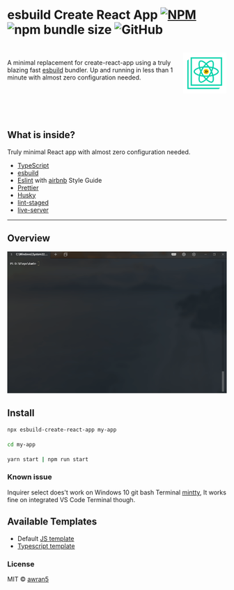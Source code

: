 # esbuild Create React App [![NPM](https://img.shields.io/npm/v/esbuild-create-react-app.svg)](https://www.npmjs.com/package/esbuild-create-react-app) ![npm bundle size](https://img.shields.io/bundlephobia/min/esbuild-create-react-app) ![GitHub](https://img.shields.io/github/license/awran5/esbuild-create-react-app)

<br />
<img alt="Logo" align="right" src="./assets/logo.png" width="20%" />

A minimal replacement for create-react-app using a truly blazing fast [esbuild](https://esbuild.github.io/) bundler. Up and running in less than 1 minute with almost zero configuration needed.

<br />
<br />
<br />
<br />

## What is inside?

Truly minimal React app with almost zero configuration needed.

- [TypeScript](https://www.typescriptlang.org/)
- [esbuild](https://esbuild.github.io/)
- [Eslint](https://eslint.org/) with [airbnb](https://github.com/airbnb/javascript) Style Guide
- [Prettier](https://prettier.io/)
- [Husky](https://github.com/typicode/husky)
- [lint-staged](https://github.com/okonet/lint-staged)
- [live-server](https://github.com/tapio/live-server)

---

## Overview

<p align='center'>
<img src='./assets/overview.gif' width='800' alt='app overview'>
</p>

## Install

```sh
npx esbuild-create-react-app my-app

cd my-app

yarn start | npm run start
```

### Known issue

Inquirer select does't work on Windows 10 git bash Terminal [mintty](https://github.com/mintty/mintty), It works fine on integrated VS Code Terminal though.

## Available Templates

- Default [JS template](https://github.com/awran5/esbuild-react-app-js-template)
- [Typescript template](https://github.com/awran5/esbuild-react-app-ts-template)

### License

MIT © [awran5](https://github.com/awran5/)
